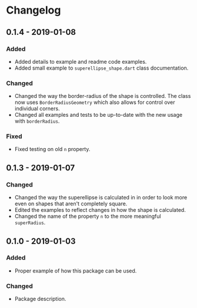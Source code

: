 # Changelog

## 0.1.4 - 2019-01-08

### Added
- Added details to example and readme code examples.
- Added small example to `superellipse_shape.dart` class documentation.

### Changed
- Changed the way the border-radius of the shape is controlled. The class now uses `BorderRadiusGeometry` which also allows for control over individual corners.
- Changed all examples and tests to be up-to-date with the new usage with `borderRadius`.

### Fixed
- Fixed testing on old `n` property.

## 0.1.3 - 2019-01-07

### Changed
- Changed the way the superellipse is calculated in in order to look more even on shapes that aren't completely square.
- Edited the examples to reflect changes in how the shape is calculated.
- Changed the name of the property `n` to the more meaningful `superRadius`.

## 0.1.0 - 2019-01-03

### Added
- Proper example of how this package can be used.

### Changed
- Package description.
